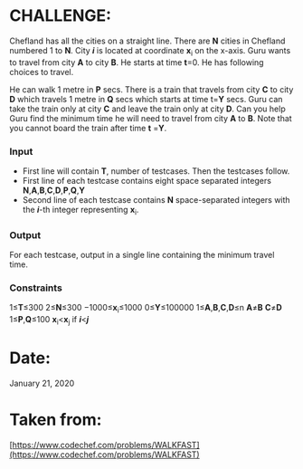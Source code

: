 ﻿# CHALLENGE:
Chefland has all the cities on a straight line. There are **N** cities in Chefland numbered 1 to **N**. City ***i*** is located at coordinate **x**<sub>i</sub> on the x-axis. Guru wants to travel from city **A** to city **B**. He starts at time **t**=0. He has following choices to travel.

He can walk 1 metre in **P** secs.
There is a train that travels from city **C** to city **D** which travels 1 metre in **Q** secs which starts at time t=**Y** secs. Guru can take the train only at city **C** and leave the train only at city **D**.
Can you help Guru find the minimum time he will need to travel from city **A** to **B**. Note that you cannot board the train after time **t** =**Y**.
### Input
-   First line will contain  **T**, number of testcases. Then the testcases follow.
-   First line of each testcase contains eight space separated integers  **N**,**A**,**B**,**C**,**D**,**P**,**Q**,**Y**
-   Second line of each testcase contains  **N** space-separated integers with the  ***i***-th integer representing  **x**<sub>i</sub>.

### Output

For each testcase, output in a single line containing the minimum travel time.
### Constraints
1≤**T**≤300 
2≤**N**≤300
−1000≤**x**<sub>i</sub>≤1000
0≤**Y**≤100000
1≤**A**,**B**,**C**,**D**≤n
**A**≠**B**
**C**≠**D**
1≤**P**,**Q**≤100
**x**<sub>i</sub><**x**<sub>j</sub> if ***i***<***j***
# Date:
January 21, 2020
# Taken from:
[https://www.codechef.com/problems/WALKFAST](https://www.codechef.com/problems/WALKFAST)


